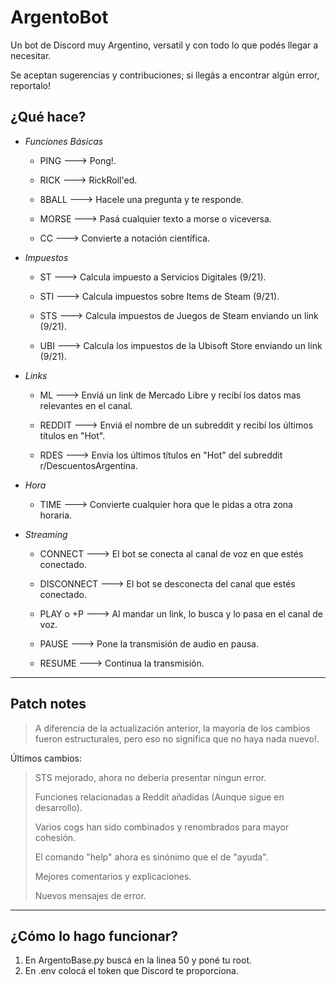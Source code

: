 # ArgentoBot
Un bot de Discord muy Argentino, versatil y con todo lo que podés llegar a necesitar.

Se aceptan sugerencias y contribuciones; si llegás a encontrar algún error, reportalo!

## ¿Qué hace?


* *Funciones Básicas*

  * PING ---> Pong!.

  * RICK ---> RickRoll'ed.

  * 8BALL ---> Hacele una pregunta y te responde.

  * MORSE ---> Pasá cualquier texto a morse o viceversa.

  * CC ---> Convierte a notación científica.


* *Impuestos*

  * ST ---> Calcula impuesto a Servicios Digitales (9/21).

  * STI ---> Calcula impuestos sobre Items de Steam (9/21).

  * STS ---> Calcula impuestos de Juegos de Steam enviando un link (9/21).

  * UBI ---> Calcula los impuestos de la Ubisoft Store enviando un link (9/21).



* *Links*

  * ML ---> Enviá un link de Mercado Libre y recibí los datos mas relevantes en el canal.

  * REDDIT ---> Enviá el nombre de un subreddit y recibí los últimos títulos en "Hot".

  * RDES ---> Envia los últimos títulos en "Hot" del subreddit r/DescuentosArgentina.


* *Hora*

  * TIME ---> Convierte cualquier hora que le pidas a otra zona horaria.


* *Streaming*

  * CONNECT ---> El bot se conecta al canal de voz en que estés conectado.

  * DISCONNECT ---> El bot se desconecta del canal que estés conectado.

  * PLAY o +P ---> Al mandar un link, lo busca y lo pasa en el canal de voz.
  
  * PAUSE ---> Pone la transmisión de audio en pausa.

  * RESUME ---> Continua la transmisión.

___


## Patch notes

>A diferencia de la actualización anterior, la mayoría de los cambios fueron estructurales, pero eso no significa que no haya nada nuevo!.

Últimos cambios: 

>STS mejorado, ahora no debería presentar ningun error. 
>
>Funciones relacionadas a Reddit añadidas (Aunque sigue en desarrollo).
>
>Varios cogs han sido combinados y renombrados para mayor cohesión.
>
>El comando "help" ahora es sinónimo que el de "ayuda".
>
>Mejores comentarios y explicaciones.
>
>Nuevos mensajes de error.

___

## ¿Cómo lo hago funcionar?

1. En ArgentoBase.py buscá en la linea 50 y poné tu root.
2. En .env colocá el token que Discord te proporciona.
